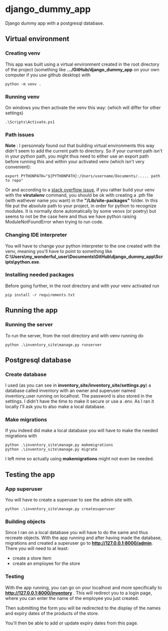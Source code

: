 # django_dummy_app

Django dummy app with a postgresql database.

## Virtual environment

### Creating venv

This app was built using a virtual environment created in the root directory of the project (something like **.../GitHub/django_dummy_app** on your own computer
if you use github desktop) with

```shell
python -m venv .
```

### Running venv

On windows you then activate the venv this way: (which will differ for other settings)

```shell
.\Scripts\Activate.ps1
```

### Path issues

**Note** : I personnaly found out that building virtual environments this way didn't seem to add the current path to directory. So if your current path isn't in your python path, you might thus need to either use an export path before running this and within your activated venv (which isn't very convenient):

```shell
export PYTHONPATH="${PYTHONPATH}:/Users/username/Documents/..... path to repo"
```

Or and according to a [stack overflow issue](https://stackoverflow.com/a/10739838/13736095), if you rather build your venv with the **virutalenv** command, you should be ok with creating a .pth file (with wathever name you want) in the **"/Lib/site-packages"** folder. In this file put the absolute path to your project, in order for python to recognize modules. It is normally done automatically by some venvs (or poetry) but seems to not be the case here and thus we have python raising ModuleNotFoundError when trying to run code.

### Changing IDE interpreter

You will have to change your python interpreter to the one created with the venv,
meaning you'll have to point to something like **C:\Users\my_wonderful_user\Documents\GitHub\django_dummy_app\Scripts\python.exe**.

### Installing needed packages

Before going further, in the root directory and with your venv activated run

```shell
pip install -r requirements.txt
```

## Running the app

### Running the server

To run the server, from the root directory and with venv running do

```shell
python .\inventory_site\manage.py runserver
```

## Postgresql database

### Create database

I used (as you can see in **inventory_site/inventory_site/settings.py**) a database
called inventory with an owner and superuser named inventory_user running on localhost.
The password is also stored in the settings. I didn't have the time to make it secure
or use a .env.
As I ran it locally I'll ask you to also make a local database.

### Make migrations

If you indeed did make a local database you will have to make the needed migrations with

```shell
python .\inventory_site\manage.py makemigrations
python .\inventory_site\manage.py migrate
```

I left mine so actually using **makemigrations** might not even be needed.

## Testing the app

### App superuser

You will have to create a superuser to see the admin site with.

```shell
python .\inventory_site\manage.py createsuperuser
```

### Building objects

Since I ran on a local database you will have to do the same and thus recreate
objects. With the app running and after having made the database, migrations and
created a superuser go to **http://127.0.0.1:8000/admin**.
There you will need to at least:

-   create a store item
-   create an employee for the store

### Testing

With the app running, you can go on your localhost and more specifically to
**http://127.0.0.1:8000/inventory** . This will redirect you to a login page,
where you can enter the name of the employee you just created.

Then submitting the form you will be redirected to the display of the names
and expiry dates of the products of the store.

You'll then be able to add or update expiry dates from this page.
